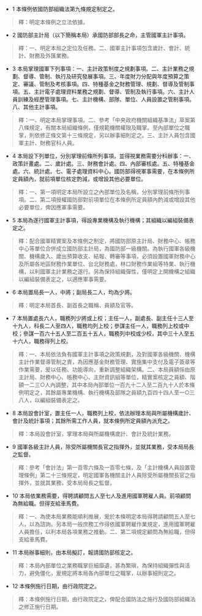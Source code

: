 * 1 本條例依國防部組織法第九條規定制定之。

> 釋：明定本條例之立法依據。

* 2 國防部主計局（以下簡稱本局）承國防部部長之命，主管國軍主計事項。

> 釋：一、明定本局之定位及任務。二、國軍主計事項包含歲計、會計、統計、財務及外匯業務。

* 3 本局掌理國軍下列事項：一、主計政策制度之規劃事項。二、主計業務之規劃、督導、管制、執行及研究發展事項。三、年度財力分配與年度預算之策定、審議、管制及考核事項。四、特種基金之財務管理、規劃、督導及管制事項。五、主計電子處理資料業務之規劃、督導、管制及執行事項。六、主計人員訓練及經歷管理事項。七、主計機構、部隊、單位、人員設置之管制事項。八、其他主計事項。

> 釋：一、明定本局掌理事項。二、參考「中央政府機關組織基準法」草案第八條規定，有關本局組織條例，僅規範機關權限及職掌。至內部單位之職掌，則依修正條文第十三條規定，另以辦事細則定之。三、主計人員包含國軍主計、財務官科人員。

* 4 本局設下列單位，分別掌理前條所列事項，並得視業務需要分科辦事：一、政策計畫處。二、歲計處。三、財務會計處。四、內部審核處。五、特種基金處。六、統計處。七、電子處理資料中心。國防部得視軍事需要，在本條例所定員額內，就前項單位核定酌減，或增設其他必要單位。

> 釋：一、第一項明定本局所設立之內部單位及名稱，分別掌理前條所列事項。二、第二項授權國防部對前項單位在本條例所定員額內酌減或增設其他必要單位，俾因應軍事需要。

* 5 本局為遂行國軍主計事項，得設專業機構及執行機構；其組織以編組裝備表定之。

> 釋：配合國軍精實案及本條例之制定，將國防部原主計局、財務中心、帳務中心等單位合併成立國防部主計局，為國防部一級機關。為執行國軍各級機關、機構歲入、歲出預算收支、結報、轉審等事項，必須設置國軍財務中心及所屬各地區財務作業單位、台北財務處，林口財務作業組等特業、執行機構，以利國軍主計業務之遂行。另為保持組織彈性，僅明定上開機構之組織以編組裝備表定之，以適應軍事需要。

* 6 本局置局長一人，中將；副局長二人，均為少將。

> 釋：明定本局首長、副首長之職稱、員額及官等。

* 7 本局置處長六人，職務列少將或上校；主任一人，副處長、副主任十三人至十九人，科長二人至四人，職務均列上校；參謀主任一人，職務列上校或中校；參謀一百六十五人至二百五十五人，職務列中校或少校，其中三十人至五十六人，職務得列上校。

> 釋：一、本局依法負有國軍主計事項之政策規劃，及對國軍各級機關、機構主計作業督導管制之責，為因應基金財務管理、實施集中支付及電子簽章等作業需要，爰以任務、功能導向，重新調整組織架構。二、本局員額係由原主計局、財務中心、帳務中心、主財資訊組等單位，精實案核定之員額、階額一二三○人內調整，其中本局內部單位一百九十二人至二百九十人於本條例明定之，其餘屬專業機構、執行機構及部隊之員額九百四十四人至一○三八人，以編組裝備表定之。

* 8 本局設會計室，置主任一人，職務列上校，依法辦理本局與所屬機構歲計、會計及統計事項；其餘所需工作人員，就本條例所定員額內派充之。

> 釋：本局設會計室，掌理本局與所屬機構歲計、會計及統計業務。

* 9 國軍各級主計人員，除受所屬機關長官之指揮外，並就其業務，受本局局長之監督。

> 釋：參考「會計法」第一百零六條及一百零七條，及「主計機構人員設置管理條例」第二十三條規定，明定國軍各機關主計人員除受所屬機關長官之指揮外，並就其業務，受本局局長之監督。

* 10 本局依業務需要，得聘請顧問五人至七人及進用國軍聘雇人員。前項顧問為無給職。但得支給車馬費。

> 釋：一、為使本局業務能順利推展，爰於本條明定本局得聘請顧問五人至七人，以為諮詢。另本局一般庶務工作得依國軍聘雇作業規定，進用國軍聘雇人員擔任，以利本局各項業務之推動。二、第二項規定顧問為無給職，但得支給車馬費。

* 11 本局辦事細則，由本局擬訂，報請國防部核定之。

> 釋：本局內部單位之業務職掌巨細靡遺，甚為繁瑣，為保持組織彈性與活力，避免僵化，爰規定將本局各內部單位之職掌，以辦事細則定之。

* 12 本條例施行日期，由行政院定之。

> 釋：本條例施行日期，由行政院定之，俾配合國防法之施行及國防部組織法之修正施行日期。

